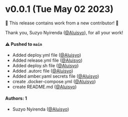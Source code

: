 # v0.0.1 (Tue May 02 2023)

:tada: This release contains work from a new contributor! :tada:

Thank you, Suzyo Nyirenda ([@Aluisyo](https://github.com/Aluisyo)), for all your work!

#### ⚠️ Pushed to `main`

- Added deploy.yml file ([@Aluisyo](https://github.com/Aluisyo))
- Added release.yml file ([@Aluisyo](https://github.com/Aluisyo))
- Added deploy.sh file ([@Aluisyo](https://github.com/Aluisyo))
- Added .autorc file ([@Aluisyo](https://github.com/Aluisyo))
- Added amber.yaml secrets file ([@Aluisyo](https://github.com/Aluisyo))
- create .docker-compose.yml ([@Aluisyo](https://github.com/Aluisyo))
- create README.md ([@Aluisyo](https://github.com/Aluisyo))

#### Authors: 1

- Suzyo Nyirenda ([@Aluisyo](https://github.com/Aluisyo))
